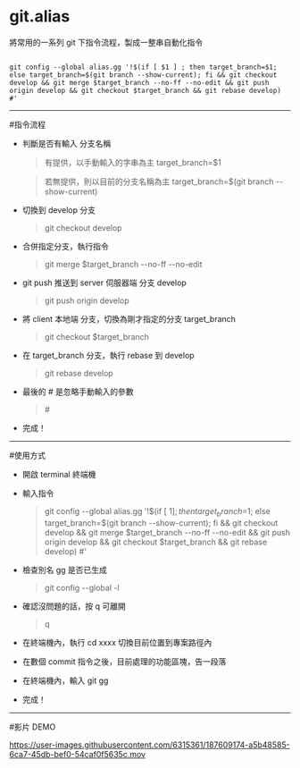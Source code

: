 # git.alias
將常用的一系列 git 下指令流程，製成一整串自動化指令

<code>
git config --global alias.gg '!$(if [ $1 ] ; then target_branch=$1; else target_branch=$(git branch --show-current); fi && git checkout develop && git merge $target_branch --no-ff --no-edit && git push origin develop && git checkout $target_branch && git rebase develop) #'
</code>  
  
***


#指令流程  
  
* 判斷是否有輸入 分支名稱

  > 有提供，以手動輸入的字串為主 target_branch=$1
  
  > 若無提供，則以目前的分支名稱為主 target_branch=$(git branch --show-current)

* 切換到 develop 分支

  >  git checkout develop 

* 合併指定分支，執行指令 

  >  git merge $target_branch --no-ff --no-edit

* git push 推送到 server 伺服器端 分支 develop

  >  git push origin develop

* 將 client 本地端 分支，切換為剛才指定的分支 target_branch 

  > git checkout $target_branch

* 在 target_branch 分支，執行 rebase 到 develop 

  > git rebase develop

* 最後的 # 是忽略手動輸入的參數

  >  \#

* 完成！



***


#使用方式  

* 開啟 terminal 終端機

* 輸入指令

  >git config --global alias.gg '!$(if [ $1 ] ; then target_branch=$1; else target_branch=$(git branch --show-current); fi && git checkout develop && git merge $target_branch --no-ff --no-edit && git push origin develop && git checkout $target_branch && git rebase develop) #'

* 檢查別名 gg 是否已生成

  >git config --global -l 
  
* 確認沒問題的話，按 q 可離開

  >q

* 在終端機內，執行 cd xxxx 切換目前位置到專案路徑內

* 在數個 commit 指令之後，目前處理的功能區塊，告一段落

* 在終端機內，輸入 git gg

* 完成！

***


#影片 DEMO  

https://user-images.githubusercontent.com/6315361/187609174-a5b48585-6ca7-45db-bef0-54caf0f5635c.mov



